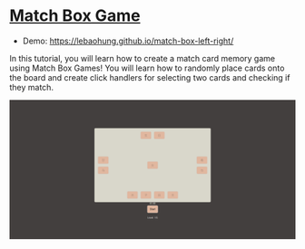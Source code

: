 # [Match Box Game](https://youtu.be/Ljiz4_2x_G0)
- Demo: https://lebaohung.github.io/match-box-left-right/

In this tutorial, you will learn how to create a match card memory game using Match Box Games! You will learn how to randomly place cards onto the board and create click handlers for selecting two cards and checking if they match.


![pokemon-match-preview](preview-box.png)
